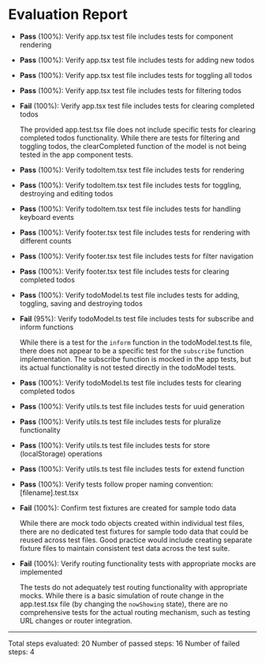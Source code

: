 # Evaluation Report

- **Pass** (100%): Verify app.tsx test file includes tests for component rendering
- **Pass** (100%): Verify app.tsx test file includes tests for adding new todos
- **Pass** (100%): Verify app.tsx test file includes tests for toggling all todos
- **Pass** (100%): Verify app.tsx test file includes tests for filtering todos
- **Fail** (100%): Verify app.tsx test file includes tests for clearing completed todos

    The provided app.test.tsx file does not include specific tests for clearing completed todos functionality. While there are tests for filtering and toggling todos, the clearCompleted function of the model is not being tested in the app component tests.

- **Pass** (100%): Verify todoItem.tsx test file includes tests for rendering
- **Pass** (100%): Verify todoItem.tsx test file includes tests for toggling, destroying and editing todos
- **Pass** (100%): Verify todoItem.tsx test file includes tests for handling keyboard events
- **Pass** (100%): Verify footer.tsx test file includes tests for rendering with different counts
- **Pass** (100%): Verify footer.tsx test file includes tests for filter navigation
- **Pass** (100%): Verify footer.tsx test file includes tests for clearing completed todos
- **Pass** (100%): Verify todoModel.ts test file includes tests for adding, toggling, saving and destroying todos
- **Fail** (95%): Verify todoModel.ts test file includes tests for subscribe and inform functions

    While there is a test for the `inform` function in the todoModel.test.ts file, there does not appear to be a specific test for the `subscribe` function implementation. The subscribe function is mocked in the app tests, but its actual functionality is not tested directly in the todoModel tests.

- **Pass** (100%): Verify todoModel.ts test file includes tests for clearing completed todos
- **Pass** (100%): Verify utils.ts test file includes tests for uuid generation
- **Pass** (100%): Verify utils.ts test file includes tests for pluralize functionality
- **Pass** (100%): Verify utils.ts test file includes tests for store (localStorage) operations
- **Pass** (100%): Verify utils.ts test file includes tests for extend function
- **Pass** (100%): Verify tests follow proper naming convention: [filename].test.tsx
- **Fail** (100%): Confirm test fixtures are created for sample todo data

    While there are mock todo objects created within individual test files, there are no dedicated test fixtures for sample todo data that could be reused across test files. Good practice would include creating separate fixture files to maintain consistent test data across the test suite.

- **Fail** (100%): Verify routing functionality tests with appropriate mocks are implemented

    The tests do not adequately test routing functionality with appropriate mocks. While there is a basic simulation of route change in the app.test.tsx file (by changing the `nowShowing` state), there are no comprehensive tests for the actual routing mechanism, such as testing URL changes or router integration.

---

Total steps evaluated: 20
Number of passed steps: 16
Number of failed steps: 4